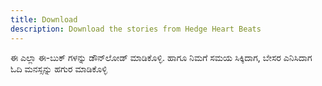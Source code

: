 ```yaml
---
title: Download
description: Download the stories from Hedge Heart Beats
---
```


ಈ ಎಲ್ಲಾ ಈ-ಬುಕ್ ಗಳನ್ನು ಡೌನ್‌ಲೋಡ್ ಮಾಡಿಕೊಳ್ಳಿ. ಹಾಗೂ ನಿಮಗೆ ಸಮಯ ಸಿಕ್ಕಿದಾಗ, ಬೇಸರ ಎನಿಸಿದಾಗ ಓದಿ ಮನಸ್ಸನ್ನು ಹಗುರ ಮಾಡಿಕೊಳ್ಳಿ
